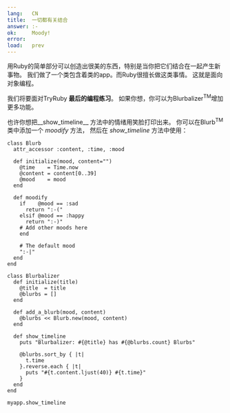```yaml
---
lang:   CN
title:  一切都有关结合
answer: :-
ok:     Moody!
error:
load:   prev
---
```


用Ruby的简单部分可以创造出很美的东西，特别是当你把它们结合在一起产生新事物。
我们做了一个类包含着类的app。而Ruby很擅长做这类事情。
这就是面向对象编程。

我们将要面对TryRuby __最后的编程练习__。 如果你想，你可以为Blurbalizer<sup>TM</sup>增加更多功能。

也许你想把__show_timeline__ 方法中的情绪用笑脸打印出来。
你可以在Blurb<sup>TM</sup>类中添加一个 _moodify_ 方法，
然后在 _show\_timeline_ 方法中使用：

    class Blurb
      attr_accessor :content, :time, :mood

      def initialize(mood, content="")
        @time    = Time.now
        @content = content[0..39]
        @mood    = mood
      end

      def moodify
        if    @mood == :sad
          return ":-("
        elsif @mood == :happy
          return ":-)"
        # Add other moods here
        end

        # The default mood
        ":-|"
      end
    end

    class Blurbalizer
      def initialize(title)
        @title  = title
        @blurbs = []
      end

      def add_a_blurb(mood, content)
        @blurbs << Blurb.new(mood, content)
      end

      def show_timeline
        puts "Blurbalizer: #{@title} has #{@blurbs.count} Blurbs"

        @blurbs.sort_by { |t|
          t.time
        }.reverse.each { |t|
          puts "#{t.content.ljust(40)} #{t.time}"
        }
      end
    end

    myapp.show_timeline

